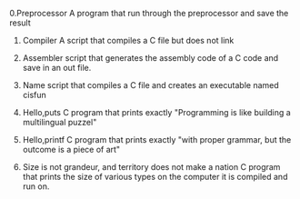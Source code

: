 0.Preprocessor
	A program that run through the preprocessor and save the result

1. Compiler
	A script that compiles a C file but does not link

2. Assembler
	script that generates the assembly code of a C code and save in an out file.

3. Name 
	script that compiles a C file and creates an executable named cisfun

4. Hello,puts
	C program that prints exactly "Programming is like building a multilingual puzzel"

5. Hello,printf
	C program that prints exactly "with proper grammar, but the outcome is a piece of art"

6. Size is not grandeur, and territory does not make a nation
	C program that prints the size of various types on the computer it is compiled and run on.
